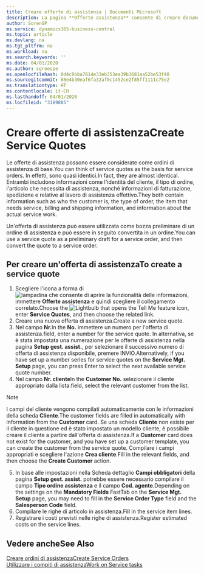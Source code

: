 ```yaml
---
title: Creare offerte di assistenza | Documenti Microsoft
description: La pagina **Offerte assistenza** consente di creare documenti in cui vengono immesse informazioni relative a un servizio di assistenza, ad esempio riparazione e manutenzione, svolto su articoli in assistenza su richiesta del cliente. Un'offerta di assistenza può essere utilizzata come bozza preliminare di un ordine di assistenza e può essere in seguito convertita in un ordine.
author: SorenGP
ms.service: dynamics365-business-central
ms.topic: article
ms.devlang: na
ms.tgt_pltfrm: na
ms.workload: na
ms.search.keywords: ''
ms.date: 04/01/2020
ms.author: sgroespe
ms.openlocfilehash: 0d4c8bba7814e33eb353ea39b3681aa52be53f40
ms.sourcegitcommit: 88e4b30eaf6fa32af0c1452ce2f85ff1111c75e2
ms.translationtype: HT
ms.contentlocale: it-CH
ms.lasthandoff: 04/01/2020
ms.locfileid: "3189885"
---
```

# <a name="create-service-quotes"></a><span data-ttu-id="49230-104">Creare offerte di assistenza</span><span class="sxs-lookup"><span data-stu-id="49230-104">Create Service Quotes</span></span>
<span data-ttu-id="49230-105">Le offerte di assistenza possono essere considerate come ordini di assistenza di base.</span><span class="sxs-lookup"><span data-stu-id="49230-105">You can think of service quotes as the basis for service orders.</span></span> <span data-ttu-id="49230-106">In effetti, sono quasi identici.</span><span class="sxs-lookup"><span data-stu-id="49230-106">In fact, they are almost identical.</span></span> <span data-ttu-id="49230-107">Entrambi includono informazioni come l'identità del cliente, il tipo di ordine, l'articolo che necessita di assistenza, nonché informazioni di fatturazione, spedizione e relative al lavoro di assistenza effettivo.</span><span class="sxs-lookup"><span data-stu-id="49230-107">They both contain information such as who the customer is, the type of order, the item that needs service, billing and shipping information, and information about the actual service work.</span></span>
 
<span data-ttu-id="49230-108">Un'offerta di assistenza può essere utilizzata come bozza preliminare di un ordine di assistenza e può essere in seguito convertita in un ordine.</span><span class="sxs-lookup"><span data-stu-id="49230-108">You can use a service quote as a preliminary draft for a service order, and then convert the quote to a service order.</span></span>  
  
## <a name="to-create-a-service-quote"></a><span data-ttu-id="49230-109">Per creare un'offerta di assistenza</span><span class="sxs-lookup"><span data-stu-id="49230-109">To create a service quote</span></span>  
1. <span data-ttu-id="49230-110">Scegliere l'icona a forma di ![lampadina che consente di aprire la funzionalità delle informazioni](media/ui-search/search_small.png "Informazioni sull'operazione che si desidera eseguire"), immettere **Offerte assistenza** e quindi scegliere il collegamento correlato.</span><span class="sxs-lookup"><span data-stu-id="49230-110">Choose the ![Lightbulb that opens the Tell Me feature](media/ui-search/search_small.png "Tell me what you want to do") icon, enter **Service Quotes**, and then choose the related link.</span></span>  
2. <span data-ttu-id="49230-111">Creare una nuova offerta di assistenza.</span><span class="sxs-lookup"><span data-stu-id="49230-111">Create a new service quote.</span></span>  
3. <span data-ttu-id="49230-112">Nel campo **Nr.**</span><span class="sxs-lookup"><span data-stu-id="49230-112">In the **No.**</span></span> <span data-ttu-id="49230-113">immettere un numero per l'offerta di assistenza.</span><span class="sxs-lookup"><span data-stu-id="49230-113">field, enter a number for the service quote.</span></span> <span data-ttu-id="49230-114">In alternativa, se è stata impostata una numerazione per le offerte di assistenza nella pagina **Setup gest. assist.**, per selezionare il successivo numero di offerta di assistenza disponibile, premere INVIO.</span><span class="sxs-lookup"><span data-stu-id="49230-114">Alternatively, if you have set up a number series for service quotes on the **Service Mgt. Setup** page, you can press Enter to select the next available service quote number.</span></span>  
4. <span data-ttu-id="49230-115">Nel campo **Nr. cliente**</span><span class="sxs-lookup"><span data-stu-id="49230-115">In the **Customer No.**</span></span>  <span data-ttu-id="49230-116">selezionare il cliente appropriato dalla lista.</span><span class="sxs-lookup"><span data-stu-id="49230-116">field, select the relevant customer from the list.</span></span>  

  > [!Note]  
  >  <span data-ttu-id="49230-117">I campi del cliente vengono compilati automaticamente con le informazioni della scheda **Cliente**.</span><span class="sxs-lookup"><span data-stu-id="49230-117">The customer fields are filled in automatically with information from the **Customer** card.</span></span> <span data-ttu-id="49230-118">Se una scheda **Cliente** non esiste per il cliente in questione ed è stato impostato un modello cliente, è possibile creare il cliente a partire dall'offerta di assistenza.</span><span class="sxs-lookup"><span data-stu-id="49230-118">If a **Customer** card does not exist for the customer, and you have set up a customer template, you can create the customer from the service quote.</span></span> <span data-ttu-id="49230-119">Compilare i campi appropriati e scegliere l'azione **Crea cliente**.</span><span class="sxs-lookup"><span data-stu-id="49230-119">Fill in the relevant fields, and then choose the **Create Customer** action.</span></span>  
  
5. <span data-ttu-id="49230-120">In base alle impostazioni nella Scheda dettaglio **Campi obbligatori** della pagina **Setup gest. assist.** potrebbe essere necessario compilare il campo **Tipo ordine assistenza** e il campo **Cod. agente**.</span><span class="sxs-lookup"><span data-stu-id="49230-120">Depending on the settings on the **Mandatory Fields** FastTab on the **Service Mgt. Setup** page, you may need to fill in the **Service Order Type** field and the **Salesperson Code** field.</span></span>  
6. <span data-ttu-id="49230-121">Compilare le righe di articolo in assistenza.</span><span class="sxs-lookup"><span data-stu-id="49230-121">Fill in the service item lines.</span></span>  
7. <span data-ttu-id="49230-122">Registrare i costi previsti nelle righe di assistenza.</span><span class="sxs-lookup"><span data-stu-id="49230-122">Register estimated costs on the service lines.</span></span>  
  
## <a name="see-also"></a><span data-ttu-id="49230-123">Vedere anche</span><span class="sxs-lookup"><span data-stu-id="49230-123">See Also</span></span>  
[<span data-ttu-id="49230-124">Creare ordini di assistenza</span><span class="sxs-lookup"><span data-stu-id="49230-124">Create Service Orders</span></span>](service-how-to-create-service-orders.md)  
[<span data-ttu-id="49230-125">Utilizzare i compiti di assistenza</span><span class="sxs-lookup"><span data-stu-id="49230-125">Work on Service tasks</span></span>](service-how-to-work-on-service-tasks.md)  

 